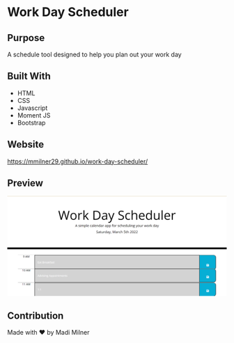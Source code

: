 # Work Day Scheduler

## Purpose
A schedule tool designed to help you plan out your work day

## Built With
* HTML
* CSS
* Javascript
* Moment JS
* Bootstrap

## Website

https://mmilner29.github.io/work-day-scheduler/

## Preview

![Website Preview](/assets/images/preview.png)

## Contribution
Made with ❤️ by Madi Milner
